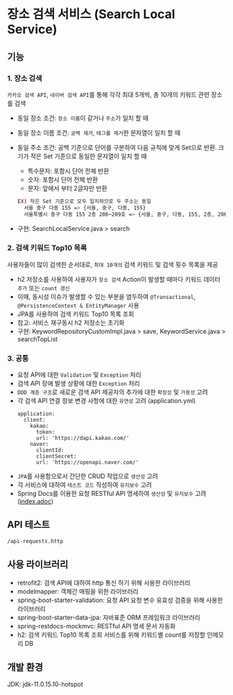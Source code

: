 # 장소 검색 서비스 (Search Local Service)

## 기능

### 1. 장소 검색
`카카오 검색 API`, `네이버 검색 API`를 통해 각각 최대 5개씩, 총 10개의 키워드 관련 장소를 검색
- 동일 장소 조건: `장소 이름`이 같거나 `주소`가 일치 할 때
- 동일 장소 이름 조건: `공백 제거`, `태그를 제거`한 문자열이 일치 할 때
- 동일 주소 조건: 공백 기준으로 단어를 구분하여 다음 규칙에 맞게 Set으로 반환. 크기가 작은 Set 기준으로 동일한 문자열이 일치 할 때
  - 특수문자: 포함시 단어 전체 반환
  - 숫자: 포함시 단어 전체 반환
  - 문자: 앞에서 부터 2글자만 반환
  ```bash
  EX) 작은 Set 기준으로 모두 일치하므로 두 주소는 동일
    서울 중구 다동 155 => {서울, 중구, 다동, 155} 
    서울특별시 중구 다동 155 2층 206~209호 => {서울, 중구, 다동, 155, 2층, 206~209호}
  ```
    
- 구현: SearchLocalService.java > search

### 2. 검색 키워드 Top10 목록
사용자들이 많이 검색한 순서대로, `최대 10개의` 검색 키워드 및 검색 횟수 목록을 제공
- h2 저장소를 사용하여 사용자가 `장소 검색` Action이 발생할 때마다 키워드 데이터 `추가` 또는 `count 갱신`
- 이때, 동시성 이슈가 발생할 수 있는 부분을 염두하여 `@Transactional`, `@PersistenceContext & EntityManager` 사용
- JPA를 사용하여 검색 키워드 Top10 목록 조회
- 참고: 서비스 재구동시 h2 저장소는 초기화
- 구현: KeywordRepositoryCustomImpl.java > save, KeywordService.java > searchTopList

### 3. 공통
- 요청 API에 대한 `Validation` 및 `Exception` 처리
- 검색 API 장애 발생 상황에 대한 `Exception` 처리
- `DDD 계층 구조`로 새로운 검색 API 제공자의 추가에 대한 `확장성` 및 `가용성` 고려
- 각 검색 API 연결 정보 변경 사항에 대한 `유연성` 고려 (application.yml)
  ```
  application:
    client:
      kakao:
        token: 
        url: 'https://dapi.kakao.com/'
      naver:
        clientId: 
        clientSecret: 
        url: 'https://openapi.naver.com/'
  ```
- `JPA`를 사용함으로서 간단한 CRUD 작업으로 `생산성` 고려
- 각 서비스에 대하여 `테스트 코드` 작성하여 `유지보수` 고려
- Spring Docs를 이용한 요청 RESTful API 명세하여 `생산성` 및 `유지보수` 고려
  ([index.adoc](/src/docs/asciidoc/index.adoc))
##  API 테스트
```bash
/api-requests.http
```

## 사용 라이브러리
- retrofit2: 검색 API에 대하여 http 통신 하기 위해 사용한 라이브러리
- modelmapper: 객체간 매핑을 위한 라이브러리
- spring-boot-starter-validation: 요청 API 요청 변수 유효성 검증을 위해 사용한 라이브러리
- spring-boot-starter-data-jpa: 자바표준 ORM 프레임워크 라이브러리 
- spring-restdocs-mockmvc: RESTful API 명세 문서 자동화
- h2: 검색 키워드 Top10 목록 조회 서비스를 위해 키워드별 count를 저장할 인메모리 DB

## 개발 환경
JDK: jdk-11.0.15.10-hotspot

